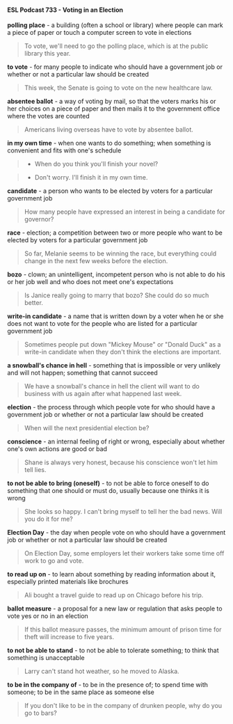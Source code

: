 #### ESL Podcast 733 - Voting in an Election

**polling place** - a building (often a school or library) where people can mark a
piece of paper or touch a computer screen to vote in elections

> To vote, we'll need to go the polling place, which is at the public library this
year.

**to vote** - for many people to indicate who should have a government job or
whether or not a particular law should be created

> This week, the Senate is going to vote on the new healthcare law.

**absentee ballot** - a way of voting by mail, so that the voters marks his or her
choices on a piece of paper and then mails it to the government office where the
votes are counted

> Americans living overseas have to vote by absentee ballot.

**in my own time** - when one wants to do something; when something is
convenient and fits with one's schedule

> - When do you think you'll finish your novel?

> - Don't worry. I'll finish it in my own time.

**candidate** - a person who wants to be elected by voters for a particular
government job

> How many people have expressed an interest in being a candidate for
governor?

**race** - election; a competition between two or more people who want to be
elected by voters for a particular government job

> So far, Melanie seems to be winning the race, but everything could change in
the next few weeks before the election.

**bozo** - clown; an unintelligent, incompetent person who is not able to do his or
her job well and who does not meet one's expectations

> Is Janice really going to marry that bozo? She could do so much better.

**write-in candidate** - a name that is written down by a voter when he or she
does not want to vote for the people who are listed for a particular government
job

> Sometimes people put down "Mickey Mouse" or "Donald Duck" as a write-in
candidate when they don't think the elections are important.

**a snowball's chance in hell** - something that is impossible or very unlikely and
will not happen; something that cannot succeed

> We have a snowball's chance in hell the client will want to do business with us
again after what happened last week.

**election** - the process through which people vote for who should have a
government job or whether or not a particular law should be created

> When will the next presidential election be?

**conscience** - an internal feeling of right or wrong, especially about whether
one's own actions are good or bad

> Shane is always very honest, because his conscience won't let him tell lies.

**to not be able to bring (oneself)** - to not be able to force oneself to do
something that one should or must do, usually because one thinks it is wrong

> She looks so happy. I can't bring myself to tell her the bad news. Will you do it
for me?

**Election Day** - the day when people vote on who should have a government job
or whether or not a particular law should be created

> On Election Day, some employers let their workers take some time off work to
go and vote.

**to read up on** - to learn about something by reading information about it,
especially printed materials like brochures

> Ali bought a travel guide to read up on Chicago before his trip.

**ballot measure** - a proposal for a new law or regulation that asks people to vote
yes or no in an election

> If this ballot measure passes, the minimum amount of prison time for theft will
increase to five years.

**to not be able to stand** - to not be able to tolerate something; to think that
something is unacceptable

> Larry can't stand hot weather, so he moved to Alaska.

**to be in the company of** - to be in the presence of; to spend time with
someone; to be in the same place as someone else

> If you don't like to be in the company of drunken people, why do you go to
bars?

